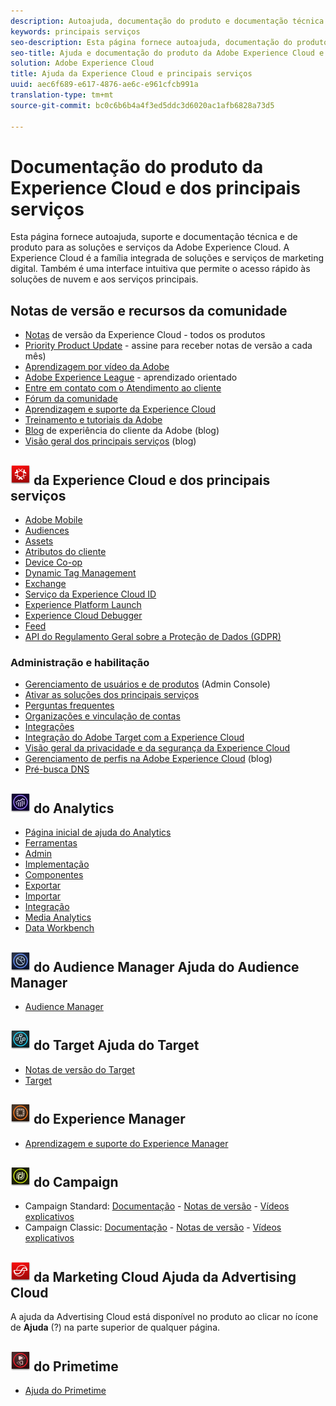 ```yaml
---
description: Autoajuda, documentação do produto e documentação técnica da Adobe Experience Cloud. A Experience Cloud é a família integrada de soluções e serviços de marketing digital.
keywords: principais serviços
seo-description: Esta página fornece autoajuda, documentação do produto e documentação técnica para a Experience Cloud.
seo-title: Ajuda e documentação do produto da Adobe Experience Cloud e dos principais serviços.
solution: Adobe Experience Cloud
title: Ajuda da Experience Cloud e principais serviços
uuid: aec6f689-e617-4876-ae6c-e961cfcb991a
translation-type: tm+mt
source-git-commit: bc0c6b6b4a4f3ed5ddc3d6020ac1afb6828a73d5

---
```



# Documentação do produto da Experience Cloud e dos principais serviços

Esta página fornece autoajuda, suporte e documentação técnica e de produto para as soluções e serviços da Adobe Experience Cloud. A Experience Cloud é a família integrada de soluções e serviços de marketing digital. Também é uma interface intuitiva que permite o acesso rápido às soluções de nuvem e aos serviços principais.

## Notas de versão e recursos da comunidade

* [Notas](https://docs.adobe.com/content/help/en/release-notes/experience-cloud/current.html) de versão da Experience Cloud - todos os produtos
* [Priority Product Update](https://www.adobe.com/subscription/priority-product-update.html) - assine para receber notas de versão a cada mês)
* [Aprendizagem por vídeo da Adobe](https://helpx.adobe.com/experience-cloud/tutorials.html)
* [Adobe Experience League](https://landing.adobe.com/experience-league/) - aprendizado orientado
* [Entre em contato com o Atendimento ao cliente](https://helpx.adobe.com/contact/enterprise-support.ec.html)
* [Fórum da comunidade](https://forums.adobe.com/community/experience-cloud)
* [Aprendizagem e suporte da Experience Cloud](https://helpx.adobe.com/support/experience-cloud.html)
* [Treinamento e tutoriais da Adobe](https://helpx.adobe.com/learning.html?promoid=KAUDK)
* [Blog](https://theblog.adobe.com/customer-experience/) de experiência do cliente da Adobe (blog)
* [Visão geral dos principais serviços](https://theblog.adobe.com/part-2-capturing-leveraging-consumer-behavior-adobe-marketing-cloud/) (blog)

## ![Ajuda](assets/experience_cloud_appicon_32.png) da Experience Cloud e dos principais serviços

* [Adobe Mobile](https://docs.adobe.com/content/help/en/mobile-services/using/home.html)
* [Audiences](https://docs.adobe.com/content/help/en/core-services/interface/audiences/audience-library.html)
* [Assets](experience-cloud-assets/experience-cloud-assets.md)
* [Atributos do cliente](https://docs.adobe.com/content/help/en/core-services/interface/customer-attributes/attributes.html)
* [Device Co-op](https://docs.adobe.com/content/help/en/device-co-op/using/home.html)
* [Dynamic Tag Management](https://docs.adobe.com/content/help/en/dtm/using/dtm-home.html)
* [Exchange](https://experiencecloud.adobeexchange.com/)
* [Serviço da Experience Cloud ID](https://docs.adobe.com/content/help/en/id-service/using/home.html)
* [Experience Platform Launch](https://docs.adobelaunch.com/)
* [Experience Cloud Debugger](https://marketing.adobe.com/resources/help/en_US/experience-cloud-debugger/)
* [Feed](feed.md)
* [API do Regulamento Geral sobre a Proteção de Dados (GDPR)](https://www.adobe.io/apis/experiencecloud/gdpr.html)

### Administração e habilitação

* [Gerenciamento de usuários e de produtos](admin-getting-started/admin-getting-started.md) (Admin Console)
* [Ativar as soluções dos principais serviços](core-services/core-services.md)
* [Perguntas frequentes](admin-getting-started/admin-getting-started.md)
* [Organizações e vinculação de contas](admin-getting-started/organizations.md)
* [Integrações](marketing-cloud-integrations.md)
* [Integração do Adobe Target com a Experience Cloud](https://docs.adobe.com/content/help/en/target/using/integrate/a4t/a4t.html)
* [Visão geral da privacidade e da segurança da Experience Cloud](assets/Adobe-Marketing-Cloud-Privacy-and-Security-Overview.pdf)
* [Gerenciamento de perfis na Adobe Experience Cloud](https://theblog.adobe.com/profile-management-adobe-marketing-cloud-comes-together/) (blog)
* [Pré-busca DNS](admin-getting-started/admin-getting-started.md#concept_6BC8C6856E3644F8956D7AD0A96383B7)

## ![Ajuda](assets/mc_analytics_32.png) do Analytics

* [Página inicial de ajuda do Analytics](https://docs.adobe.com/content/help/en/analytics/landing/home.html)
* [Ferramentas](https://docs.adobe.com/content/help/en/analytics/analyze/home.html)
* [Admin](https://docs.adobe.com/content/help/en/analytics/admin/home.html)
* [Implementação](https://docs.adobe.com/content/help/en/analytics/implementation/home.html)
* [Componentes](https://docs.adobe.com/content/help/en/analytics/components/home.html)
* [Exportar](https://docs.adobe.com/content/help/en/analytics/export/home.html)
* [Importar](https://docs.adobe.com/content/help/en/analytics/import/home.html)
* [Integração](https://docs.adobe.com/content/help/en/analytics/integration/home.html)
* [Media Analytics](https://docs.adobe.com/content/help/en/media-analytics/using/media-overview.html)
* [Data Workbench](https://marketing.adobe.com/resources/help/en_US/insight/)

## ![Ajuda](assets/mc_audiencemanager_32.png) do Audience Manager Ajuda do Audience Manager

* [Audience Manager](https://docs.adobe.com/content/help/en/audience-manager/user-guide/aam-home.html)

## ![Ajuda](assets/mc_target_32.png) do Target Ajuda do Target

* [Notas de versão do Target](https://docs.adobe.com/content/help/en/target/using/release-notes/release-notes.html)
* [Target](https://docs.adobe.com/content/help/en/target/using/target-home.html)

## ![Ajuda](assets/mc_experiencemanager_32.png) do Experience Manager

* [Aprendizagem e suporte do Experience Manager](https://helpx.adobe.com/support/experience-manager.html)

## ![Ajuda](assets/mc_campaign_32.png) do Campaign

* Campaign Standard: [Documentação](https://helpx.adobe.com/support/campaign/standard.html) - [Notas de versão](https://docs.adobe.com/content/help/en/campaign-standard/using/release-notes/release-notes.html) - [Vídeos explicativos](https://docs.adobe.com/content/help/en/campaign-learn/campaign-standard-tutorials/overview.html)
* Campaign Classic: [Documentação](https://helpx.adobe.com/support/campaign/classic.html) - [Notas de versão](https://docs.campaign.adobe.com/doc/AC/en/RN.html) - [Vídeos explicativos](https://docs.adobe.com/content/help/en/campaign-learn/campaign-classic-tutorials/overview.html)

## ![Ajuda](assets/advertisingcloud_appicon_32.png) da Marketing Cloud Ajuda da Advertising Cloud

A ajuda da Advertising Cloud está disponível no produto ao clicar no ícone de **Ajuda** (?) na parte superior de qualquer página.

## ![Ajuda](assets/primetime_app_32.png) do Primetime

* [Ajuda do Primetime](http://help.adobe.com/en_US/primetime/)
